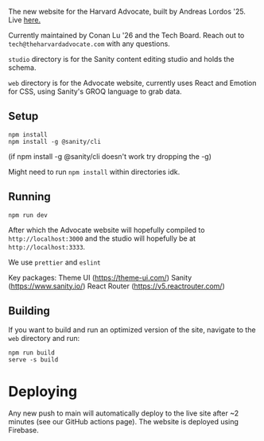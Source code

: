The new website for the Harvard Advocate, built by Andreas Lordos '25. Live [here.](https://advo-website-beta.web.app/)

Currently maintained by Conan Lu '26 and the Tech Board. Reach out to `tech@theharvardadvocate.com` with any questions. 

`studio` directory is for the Sanity content editing studio and holds the schema.

`web` directory is for the Advocate website, currently uses React and Emotion for CSS, using Sanity's GROQ language to grab data.

## Setup

```
npm install
npm install -g @sanity/cli
```

(if npm install -g @sanity/cli doesn't work try dropping the -g)

Might need to run `npm install` within directories idk.

## Running
```
npm run dev
```

After which the Advocate website will hopefully compiled to `http://localhost:3000` and the studio will hopefully be at `http://localhost:3333`.

We use `prettier` and `eslint`

Key packages:
Theme UI (https://theme-ui.com/)
Sanity (https://www.sanity.io/)
React Router (https://v5.reactrouter.com/)

## Building

If you want to build and run an optimized version of the site, navigate to the `web` directory and run:

```
npm run build
serve -s build
```

# Deploying

Any new push to main will automatically deploy to the live site after ~2 minutes (see our GitHub actions page). The website is deployed using Firebase.

